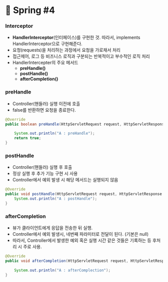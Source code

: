 # :seedling: Spring #4

### Interceptor

* **HandlerInterceptor**(인터페이스)를 구현한 것. 따라서, implements HandlerInterceptor으로 구현해준다.
* 요청(requests)을 처리하는 과정에서 요청을 가로채서 처리
* 접근제어, 로그 등 비즈니스 로직과 구분되는 반복적이고 부수적인 로직 처리
* HandlerIntercepter의 주요 메서드
  * **preHandle()**
  * **postHandle()**
  * **afterCompletion()**




### preHandle

* Controller(핸들러) 실행 이전에 호출
* false를 반환하면 요청을 종료한다.

```java
@Override
public boolean preHandle(HttpServletRequest request, HttpServletResponse response, Object handler) throws Exception {
		
	System.out.println("A : preHandle");
	return true;
}
```



### postHandle

* Controller(핸들러) 실행 후 호출
* 정상 실행 후 추가 기능 구현 시 사용
* Controller에서 예외 발생 시 해당 메서드는 실행되지 않음

```java
@Override
public void postHandle(HttpServletRequest request, HttpServletResponse response, Object handler, ModelAndView modelAndView) throws Exception {
	System.out.println("A : postHandle");
}
```



### afterCompletion

* 뷰가 클라이언트에게 응답을 전송한 뒤 실행.
* Controller에서 예외 발생시, 네번째 파라미터로 전달이 된다. (기본은 null)
* 따라서, Controller에서 발생한 예외 혹은 실행 시간 같은 것들은 기록하는 등 후처리 시 주로 사용.

```java
@Override
public void afterCompletion(HttpServletRequest request, HttpServletResponse response, Object handler, Exception ex) throws Exception {
		
	System.out.println("A : afterComplection");
}
```

